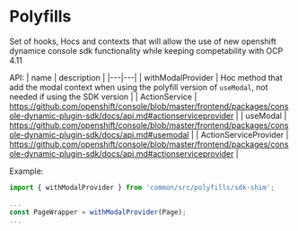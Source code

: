 # Polyfills

Set of hooks, Hocs and contexts that will allow the use of new openshift 
dynamice console sdk functionality while keeping competability with OCP 4.11

API:
| name | description |
|---|---|
| withModalProvider | Hoc method that add the modal context when using the polyfill version of `useModal`, not needed if using the SDK version |
| ActionService | https://github.com/openshift/console/blob/master/frontend/packages/console-dynamic-plugin-sdk/docs/api.md#actionserviceprovider |
| useModal | https://github.com/openshift/console/blob/master/frontend/packages/console-dynamic-plugin-sdk/docs/api.md#usemodal |
| ActionServiceProvider | https://github.com/openshift/console/blob/master/frontend/packages/console-dynamic-plugin-sdk/docs/api.md#actionserviceprovider |

Example:
``` ts
import { withModalProvider } from 'common/src/polyfills/sdk-shim';

...
const PageWrapper = withModalProvider(Page);
...
```
